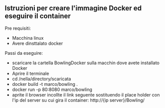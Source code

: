 
## Istruzioni per creare l'immagine Docker ed eseguire il container


Pre requisiti:
* Macchina linux
* Avere dinsttalato docker

Passi da eseguire:
* scaricare la cartella BowlingDocker sulla macchin dove avete installato Docker
* Aprire il terminale
* cd /nella/directory/scaricata
* docker build -t marco/bowling .
* docker run -p 80:8080 marco/bowling
* aprite il browser incollte il link seguente sostituendo il place holder con l'ip del server su cui gira il container: http://{ip server}/Bowling/
